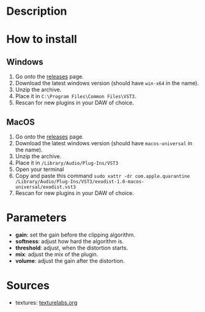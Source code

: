 # Description

# How to install
## Windows

1. Go onto the [releases](https://github.com/arcathrax/exodist/releases) page.
2. Download the latest windows version (should have `win-x64` in the name).
3. Unzip the archive.
4. Place it in `C:\Program Files\Common Files\VST3`.
5. Rescan for new plugins in your DAW of choice.


## MacOS

1. Go onto the [releases](https://github.com/arcathrax/exodist/releases) page.
2. Download the latest windows version (should have `macos-universal` in the name).
3. Unzip the archive.
4. Place it in `/Library/Audio/Plug-Ins/VST3`
5. Open your terminal
6. Copy and paste this command `sudo xattr -dr com.apple.quarantine /Library/Audio/Plug-Ins/VST3/exodist-1.0-macos-universal/exodist.vst3`
7. Rescan for new plugins in your DAW of choice.


# Parameters

- **gain**: set the gain before the clipping algorithm.
- **softness**: adjust how hard the algorithm is.
- **threshold**: adjust, when the distortion starts.
- **mix**: adjust the mix of the plugin.
- **volume**: adjust the gain after the distortion.


# Sources

- textures: [texturelabs.org](https://texturelabs.org/)
